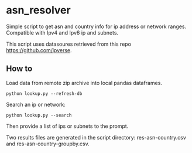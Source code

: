 # asn_resolver
Simple script to get asn and country info for ip address or network ranges. Compatible with Ipv4 and Ipv6 ip and subnets. 

This script uses datasoures retrieved from this repo https://github.com/ipverse.

## How to 

Load data from remote zip archive into local pandas dataframes. 
```
python lookup.py --refresh-db
```
Search an ip or network: 
```
python lookup.py --search 
```
Then provide a list of ips or subnets to the prompt. 

Two results files are generated in the script directory: res-asn-country.csv and res-asn-country-groupby.csv.
